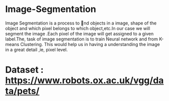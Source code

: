 # Image-Segmentation

Image Segmentation is a process to nd objects in a image, shape of the object and which
pixel belongs to which object,etc.In our case we will segment the image .Each pixel of the
image will get assigned to a given label.The, task of image segmentation is to train Neural
network and from K-means Clustering. This would help us in having a understanding the
image in a great detail ,ie, pixel level.

# Dataset : https://www.robots.ox.ac.uk/vgg/data/pets/
